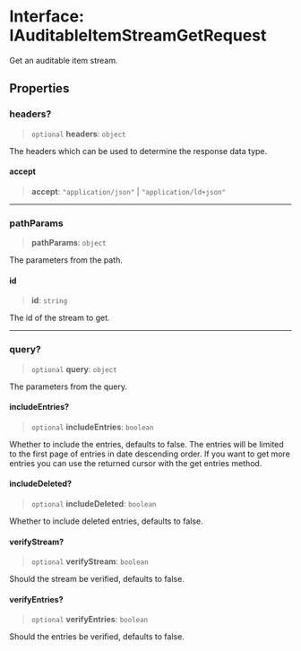 # Interface: IAuditableItemStreamGetRequest

Get an auditable item stream.

## Properties

### headers?

> `optional` **headers**: `object`

The headers which can be used to determine the response data type.

#### accept

> **accept**: `"application/json"` \| `"application/ld+json"`

***

### pathParams

> **pathParams**: `object`

The parameters from the path.

#### id

> **id**: `string`

The id of the stream to get.

***

### query?

> `optional` **query**: `object`

The parameters from the query.

#### includeEntries?

> `optional` **includeEntries**: `boolean`

Whether to include the entries, defaults to false.
The entries will be limited to the first page of entries in date descending order.
If you want to get more entries you can use the returned cursor with the get entries method.

#### includeDeleted?

> `optional` **includeDeleted**: `boolean`

Whether to include deleted entries, defaults to false.

#### verifyStream?

> `optional` **verifyStream**: `boolean`

Should the stream be verified, defaults to false.

#### verifyEntries?

> `optional` **verifyEntries**: `boolean`

Should the entries be verified, defaults to false.
